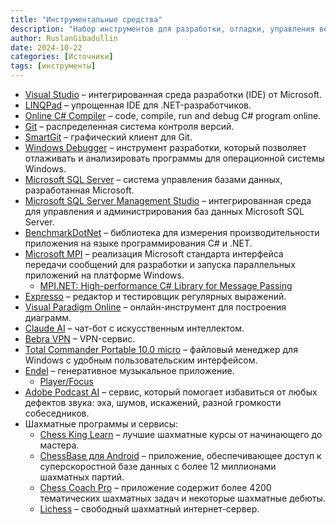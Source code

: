 ```yaml
---
title: "Инструментальные средства"
description: "Набор инструментов для разработки, отладки, управления версиями, работы с базами данных, тестирования производительности и др."
author: RuslanGibadullin
date: 2024-10-22
categories: [Источники]
tags: [инструменты]
---
```


- [Visual Studio](https://visualstudio.microsoft.com/) – интегрированная среда разработки (IDE) от Microsoft.
- [LINQPad](https://www.linqpad.net/) – упрощенная IDE для .NET-разработчиков.
- [Online C# Compiler](https://www.onlinegdb.com/online_csharp_compiler) – code, compile, run and debug C# program online.
- [Git](https://git-scm.com/) – распределенная система контроля версий.
- [SmartGit](https://www.syntevo.com/smartgit/) – графический клиент для Git.
- [Windows Debugger](https://docs.microsoft.com/ru-ru/windows-hardware/drivers/debugger/debugger-download-tools/) – инструмент разработки, который позволяет отлаживать и анализировать программы для операционной системы Windows.
- [Microsoft SQL Server](https://www.microsoft.com/ru-ru/sql-server/sql-server-downloads) – система управления базами данных, разработанная Microsoft.
- [Microsoft SQL Server Management Studio](https://docs.microsoft.com/ru-ru/sql/ssms/download-sql-server-management-studio-ssms) – интегрированная среда для управления и администрирования баз данных Microsoft SQL Server.
- [BenchmarkDotNet](https://benchmarkdotnet.org) – библиотека для измерения производительности приложения на языке программирования C# и .NET.
- [Microsoft MPI](https://learn.microsoft.com/ru-ru/message-passing-interface/microsoft-mpi) – реализация Microsoft стандарта интерфейса передачи сообщений для разработки и запуска параллельных приложений на платформе Windows.
  - [MPI.NET: High-performance C# Library for Message Passing](https://github.com/mpidotnet/MPI.NET/)
- [Expresso](https://ultrapico.com/Expresso.htm) – редактор и тестировщик регулярных выражений.
- [Visual Paradigm Online](https://online.visual-paradigm.com/) – онлайн-инструмент для построения диаграмм.
- [Claude AI](https://claude.ai/chats) – чат-бот с искусственным интеллектом.
- [Bebra VPN](https://bebra.id) – VPN-сервис.
- [Total Commander Portable 10.0 micro](https://csharpcooking.github.io/data/TotalCommanderPortable.zip) – файловый менеджер для Windows с удобным пользовательским интерфейсом.
- [Endel](https://endel.io) – генеративное музыкальное приложение.
  - [Player/Focus](https://app.endel.io/player/focus)
- [Adobe Podcast AI](https://podcast.adobe.com/enhance) – сервис, который помогает избавиться от любых дефектов звука: эха, шумов, искажений, разной громкости собеседников.
- Шахматные программы и сервисы:
  - [Chess King Learn](https://learn.chessking.com) – лучшие шахматные курсы от начинающего до мастера.
  - [ChessBase для Android](https://csharpcooking.github.io/data/chessbase.3.8.2.apk) – приложение, обеспечивающее доступ к суперскоростной базе данных с более 12 миллионами шахматных партий.
  - [Chess Coach Pro](https://www.rustore.ru/catalog/app/com.kemigogames.chesscoachpro) – приложение содержит более 4200 тематических шахматных задач и некоторые шахматные дебюты.
  - [Lichess](https://lichess.org) – свободный шахматный интернет-сервер.